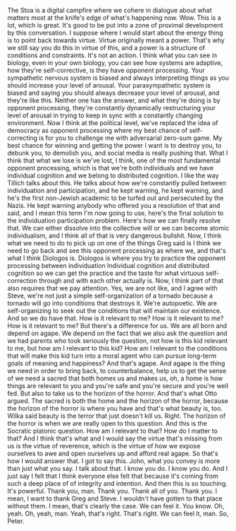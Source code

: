  The Stoa is a digital campfire where we cohere in dialogue about what matters most at the knife's edge of what's happening now. Wow. This is a lot, which is great. It's good to be put into a zone of proximal development by this conversation. I suppose where I would start about the energy thing is to point back towards virtue. Virtue originally meant a power. That's why we still say you do this in virtue of this, and a power is a structure of conditions and constraints. It's not an action. I think what you can see in biology, even in your own biology, you can see how systems are adaptive, how they're self-corrective, is they have opponent processing. Your sympathetic nervous system is biased and always interpreting things as you should increase your level of arousal. Your parasympathetic system is biased and saying you should always decrease your level of arousal, and they're like this. Neither one has the answer, and what they're doing is by opponent processing, they're constantly dynamically restructuring your level of arousal in trying to keep in sync with a constantly changing environment. Now I think at the political level, we've replaced the idea of democracy as opponent processing where my best chance of self-correcting is for you to challenge me with adversarial zero-sum game. My best chance for winning and getting the power I want is to destroy you, to debunk you, to demolish you, and social media is really pushing that. What I think that what we lose is we've lost, I think, one of the most fundamental opponent processing, which is that we're both individuals and we have individual cognition and we belong to distributed cognition. I like the way Tillich talks about this. He talks about how we're constantly pulled between individuation and participation, and he kept warning, he kept warning, and he's the first non-Jewish academic to be turfed out and persecuted by the Nazis. He kept warning anybody who offered you a resolution of that and said, and I mean this term I'm now going to use, here's the final solution to the individuation participation problem. Here's how we can finally resolve that. We can either dissolve into the collective will or we can become atomic individualism, and I think all of that is very dangerous bullshit. Now, I think what we need to do to pick up on one of the things Greg said is I think we need to go back and see this opponent processing as where we, and that's what I think Diologos is. Diologos is where you try to practice the opponent processing between individuation Individual cognition and distributed cognition so we can get the practice and the taste for what virtuous self-correction through and with each other actually is. Now, I think part of that also requires that we pay attention. Yes, we are not like, and I agree with Steve, we're not just a simple self-organization of a tornado because a tornado will go into conditions that destroys it. We're autopoetic. We are self-organizing to seek out the conditions that will maintain our existence. And so we do have that. How is it relevant to me? How is it relevant to me? How is it relevant to me? But there's a difference for us. We are all born and depend on agape. We depend on the fact that we also ask the question and we had parents who took seriously the question, not how is this kid relevant to me, but how am I relevant to this kid? How am I relevant to the conditions that will make this kid turn into a moral agent who can pursue long-term goals of meaning and happiness? And that's agape. And agape is the thing we need in order to bring back, to counterbalance, help us to get the sense of we need a sacred that both homes us and makes us, oh, a home is how things are relevant to you and you're safe and you're secure and you're well fed. But also to take us to the horizon of the horror. And that's what Otto argued. The sacred is both the home and the horizon of the horror, because the horizon of the horror is where you have and that's what beauty is, too. Wilka said beauty is the terror that just doesn't kill us. Right. The horizon of the horror is when we are really open to this question. And this is the Socratic platonic question. How am I relevant to that? How do I matter to that? And I think that's what and I would say the virtue that's missing from us is the virtue of reverence, which is the virtue of how we expose ourselves to awe and open ourselves up and afford real agape. So that's how I would answer that. I got to say this. John, what you convey is more than just what you say. I talk about that. I know you do. I know you do. And I just say I felt that I think everyone else felt that because it's coming from such a deep place of of integrity and intention. And then this is so touching. It's powerful. Thank you, man. Thank you. Thank all of you. Thank you. I mean, I want to thank Greg and Steve. I wouldn't have gotten to that place without them. I mean, that's clearly the case. We can feel it. You know. Oh, yeah. Oh, yeah, man. Yeah, that's right. That's right. We can feel it, man. So, Peter.